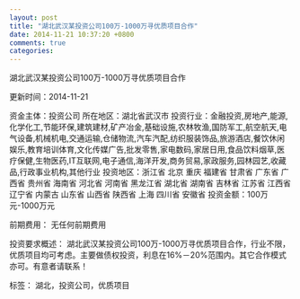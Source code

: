 ```yaml
---
layout: post
title: "湖北武汉某投资公司100万-1000万寻优质项目合作"
date: 2014-11-21 10:37:20 +0800
comments: true
categories: 
---
```

湖北武汉某投资公司100万-1000万寻优质项目合作



更新时间：2014-11-21

资金主体：投资公司
所在地区：湖北省武汉市
投资行业：金融投资,房地产,能源,化学化工,节能环保,建筑建材,矿产冶金,基础设施,农林牧渔,国防军工,航空航天,电气设备,机械机电,交通运输,仓储物流,汽车汽配,纺织服装饰品,旅游酒店,餐饮休闲娱乐,教育培训体育,文化传媒广告,批发零售,家电数码,家居日用,食品饮料烟草,医疗保健,生物医药,IT互联网,电子通信,海洋开发,商务贸易,家政服务,园林园艺,收藏品,行政事业机构,其他行业
投资地区：浙江省 北京 重庆 福建省 甘肃省 广东省 广西省 贵州省 海南省 河北省 河南省 黑龙江省 湖北省 湖南省 吉林省 江苏省 江西省 辽宁省 内蒙古 山东省 山西省 陕西省 上海 四川省 安徽省
投资金额：100万元-1000万元

前期费用：
无任何前期费用

投资要求概述：
湖北武汉某投资公司100万-1000万寻优质项目合作，行业不限，优质项目均可考虑。主要做债权投资，利息在16%－20%范围内。其它合作模式亦可。有意者请联系！

标签：
湖北，投资公司，优质项目

